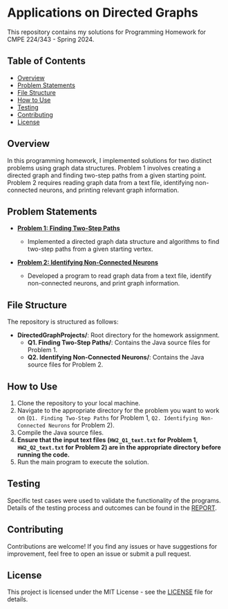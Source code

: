 # Applications on Directed Graphs

This repository contains my solutions for Programming Homework for CMPE 224/343 - Spring 2024.

## Table of Contents

- [Overview](#overview)
- [Problem Statements](#problem-statements)
- [File Structure](#file-structure)
- [How to Use](#how-to-use)
- [Testing](#testing)
- [Contributing](#contributing)
- [License](#license)

## Overview

In this programming homework, I implemented solutions for two distinct problems using graph data structures. Problem 1 involves creating a directed graph and finding two-step paths from a given starting point. Problem 2 requires reading graph data from a text file, identifying non-connected neurons, and printing relevant graph information.

## Problem Statements

- **[Problem 1: Finding Two-Step Paths](https://github.com/sancakerkan/DirectedGraphProjects/tree/main/Q1.%20Finding%20Two-Step%20Paths)**
  - Implemented a directed graph data structure and algorithms to find two-step paths from a given starting vertex.
  
- **[Problem 2: Identifying Non-Connected Neurons](https://github.com/sancakerkan/DirectedGraphProjects/tree/main/Q2.%20Identifying%20Non-Connected%20Neurons)**
  - Developed a program to read graph data from a text file, identify non-connected neurons, and print graph information.

## File Structure

The repository is structured as follows:


- **DirectedGraphProjects/**: Root directory for the homework assignment.
  - **Q1. Finding Two-Step Paths/**: Contains the Java source files for Problem 1.
  - **Q2. Identifying Non-Connected Neurons/**: Contains the Java source files for Problem 2.
    

## How to Use

1. Clone the repository to your local machine.
2. Navigate to the appropriate directory for the problem you want to work on (`Q1. Finding Two-Step Paths` for Problem 1, `Q2. Identifying Non-Connected Neurons` for Problem 2).
3. Compile the Java source files.
4. **Ensure that the input text files (`HW2_Q1_text.txt` for Problem 1, `HW2_Q2_text.txt` for Problem 2) are in the appropriate directory before running the code.**
5. Run the main program to execute the solution.

## Testing

Specific test cases were used to validate the functionality of the programs. Details of the testing process and outcomes can be found in the [REPORT](https://github.com/sancakerkan/DirectedGraphProjects/blob/report/Report.pdf).

## Contributing

Contributions are welcome! If you find any issues or have suggestions for improvement, feel free to open an issue or submit a pull request.

## License
This project is licensed under the MIT License - see the [LICENSE](LICENSE) file for details.




